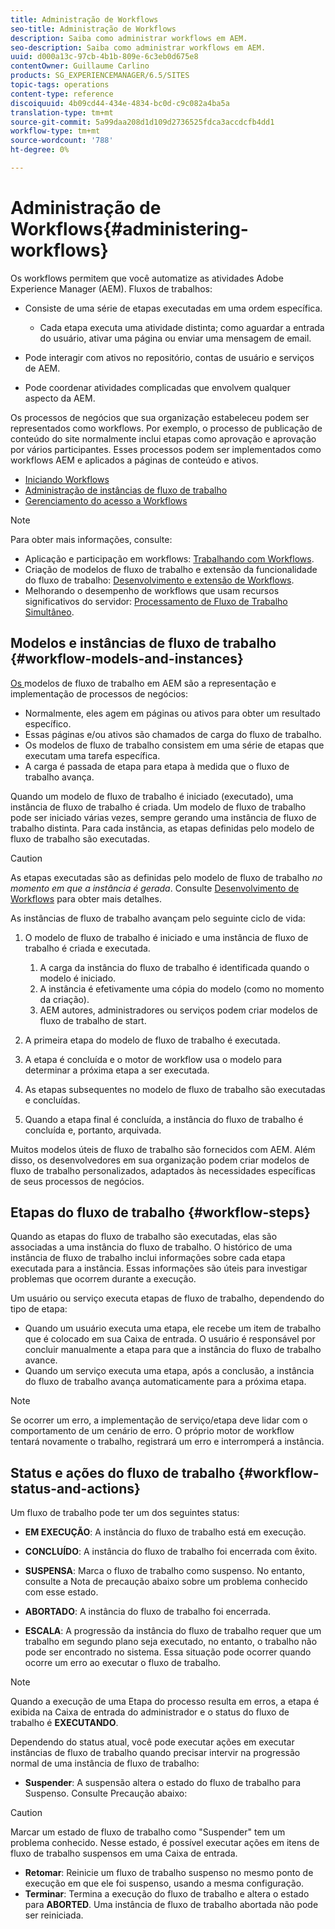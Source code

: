 ```yaml
---
title: Administração de Workflows
seo-title: Administração de Workflows
description: Saiba como administrar workflows em AEM.
seo-description: Saiba como administrar workflows em AEM.
uuid: d000a13c-97cb-4b1b-809e-6c3eb0d675e8
contentOwner: Guillaume Carlino
products: SG_EXPERIENCEMANAGER/6.5/SITES
topic-tags: operations
content-type: reference
discoiquuid: 4b09cd44-434e-4834-bc0d-c9c082a4ba5a
translation-type: tm+mt
source-git-commit: 5a99daa208d1d109d2736525fdca3accdcfb4dd1
workflow-type: tm+mt
source-wordcount: '788'
ht-degree: 0%

---
```



# Administração de Workflows{#administering-workflows}

Os workflows permitem que você automatize as atividades Adobe Experience Manager (AEM). Fluxos de trabalhos:

* Consiste de uma série de etapas executadas em uma ordem específica.

   * Cada etapa executa uma atividade distinta; como aguardar a entrada do usuário, ativar uma página ou enviar uma mensagem de email.

* Pode interagir com ativos no repositório, contas de usuário e serviços de AEM.
* Pode coordenar atividades complicadas que envolvem qualquer aspecto da AEM.

Os processos de negócios que sua organização estabeleceu podem ser representados como workflows. Por exemplo, o processo de publicação de conteúdo do site normalmente inclui etapas como aprovação e aprovação por vários participantes. Esses processos podem ser implementados como workflows AEM e aplicados a páginas de conteúdo e ativos.

* [Iniciando Workflows](/help/sites-administering/workflows-starting.md)
* [Administração de instâncias de fluxo de trabalho](/help/sites-administering/workflows-administering.md)
* [Gerenciamento do acesso a Workflows](/help/sites-administering/workflows-managing.md)

>[!NOTE]
>
>Para obter mais informações, consulte:
>
>* Aplicação e participação em workflows: [Trabalhando com Workflows](/help/sites-authoring/workflows.md).
>* Criação de modelos de fluxo de trabalho e extensão da funcionalidade do fluxo de trabalho: [Desenvolvimento e extensão de Workflows](/help/sites-developing/workflows.md).
>* Melhorando o desempenho de workflows que usam recursos significativos do servidor: [Processamento de Fluxo de Trabalho Simultâneo](/help/sites-deploying/configuring-performance.md#concurrent-workflow-processing).

>



## Modelos e instâncias de fluxo de trabalho {#workflow-models-and-instances}

[Os ](/help/sites-developing/workflows.md#model) modelos de fluxo de trabalho em AEM são a representação e implementação de processos de negócios:

* Normalmente, eles agem em páginas ou ativos para obter um resultado específico.
* Essas páginas e/ou ativos são chamados de carga do fluxo de trabalho.
* Os modelos de fluxo de trabalho consistem em uma série de etapas que executam uma tarefa específica.
* A carga é passada de etapa para etapa à medida que o fluxo de trabalho avança.

Quando um modelo de fluxo de trabalho é iniciado (executado), uma instância de fluxo de trabalho é criada. Um modelo de fluxo de trabalho pode ser iniciado várias vezes, sempre gerando uma instância de fluxo de trabalho distinta. Para cada instância, as etapas definidas pelo modelo de fluxo de trabalho são executadas.

>[!CAUTION]
>
>As etapas executadas são as definidas pelo modelo de fluxo de trabalho *no momento em que a instância é gerada*. Consulte [Desenvolvimento de Workflows](/help/sites-developing/workflows.md#model) para obter mais detalhes.

As instâncias de fluxo de trabalho avançam pelo seguinte ciclo de vida:

1. O modelo de fluxo de trabalho é iniciado e uma instância de fluxo de trabalho é criada e executada.

   1. A carga da instância do fluxo de trabalho é identificada quando o modelo é iniciado.
   1. A instância é efetivamente uma cópia do modelo (como no momento da criação).
   1. AEM autores, administradores ou serviços podem criar modelos de fluxo de trabalho de start.

1. A primeira etapa do modelo de fluxo de trabalho é executada.
1. A etapa é concluída e o motor de workflow usa o modelo para determinar a próxima etapa a ser executada.
1. As etapas subsequentes no modelo de fluxo de trabalho são executadas e concluídas.
1. Quando a etapa final é concluída, a instância do fluxo de trabalho é concluída e, portanto, arquivada.

Muitos modelos úteis de fluxo de trabalho são fornecidos com AEM. Além disso, os desenvolvedores em sua organização podem criar modelos de fluxo de trabalho personalizados, adaptados às necessidades específicas de seus processos de negócios.

## Etapas do fluxo de trabalho {#workflow-steps}

Quando as etapas do fluxo de trabalho são executadas, elas são associadas a uma instância do fluxo de trabalho. O histórico de uma instância de fluxo de trabalho inclui informações sobre cada etapa executada para a instância. Essas informações são úteis para investigar problemas que ocorrem durante a execução.

Um usuário ou serviço executa etapas de fluxo de trabalho, dependendo do tipo de etapa:

* Quando um usuário executa uma etapa, ele recebe um item de trabalho que é colocado em sua Caixa de entrada. O usuário é responsável por concluir manualmente a etapa para que a instância do fluxo de trabalho avance.
* Quando um serviço executa uma etapa, após a conclusão, a instância do fluxo de trabalho avança automaticamente para a próxima etapa.

>[!NOTE]
>
>Se ocorrer um erro, a implementação de serviço/etapa deve lidar com o comportamento de um cenário de erro. O próprio motor de workflow tentará novamente o trabalho, registrará um erro e interromperá a instância.

## Status e ações do fluxo de trabalho {#workflow-status-and-actions}

Um fluxo de trabalho pode ter um dos seguintes status:

* **EM EXECUÇÃO**: A instância do fluxo de trabalho está em execução.
* **CONCLUÍDO**: A instância do fluxo de trabalho foi encerrada com êxito.

* **SUSPENSA**: Marca o fluxo de trabalho como suspenso. No entanto, consulte a Nota de precaução abaixo sobre um problema conhecido com esse estado.
* **ABORTADO**: A instância do fluxo de trabalho foi encerrada.
* **ESCALA**: A progressão da instância do fluxo de trabalho requer que um trabalho em segundo plano seja executado, no entanto, o trabalho não pode ser encontrado no sistema. Essa situação pode ocorrer quando ocorre um erro ao executar o fluxo de trabalho.

>[!NOTE]
>
>Quando a execução de uma Etapa do processo resulta em erros, a etapa é exibida na Caixa de entrada do administrador e o status do fluxo de trabalho é **EXECUTANDO**.

Dependendo do status atual, você pode executar ações em executar instâncias de fluxo de trabalho quando precisar intervir na progressão normal de uma instância de fluxo de trabalho:

* **Suspender**: A suspensão altera o estado do fluxo de trabalho para Suspenso. Consulte Precaução abaixo:

>[!CAUTION]
>
>Marcar um estado de fluxo de trabalho como &quot;Suspender&quot; tem um problema conhecido. Nesse estado, é possível executar ações em itens de fluxo de trabalho suspensos em uma Caixa de entrada.

* **Retomar**: Reinicie um fluxo de trabalho suspenso no mesmo ponto de execução em que ele foi suspenso, usando a mesma configuração.
* **Terminar**: Termina a execução do fluxo de trabalho e altera o estado para  **ABORTED**. Uma instância de fluxo de trabalho abortada não pode ser reiniciada.

